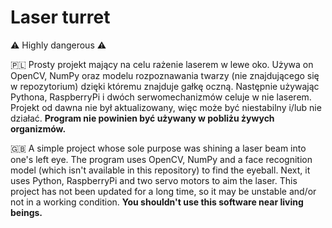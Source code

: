 # Laser turret

⚠️ Highly dangerous ⚠️

🇵🇱 Prosty projekt mający na celu rażenie laserem w lewe oko. Używa on OpenCV, NumPy oraz modelu rozpoznawania twarzy (nie znajdującego się w repozytorium) dzięki któremu znajduje gałkę oczną. Następnie używając Pythona, RaspberryPi i dwóch serwomechanizmów celuje w nie laserem. Projekt od dawna nie był aktualizowany, więc może być niestabilny i/lub nie działać. **Program nie powinien być używany w pobliżu żywych organizmów.**

🇬🇧 A simple project whose sole purpose was shining a laser beam into one's left eye. The program uses OpenCV, NumPy and a face recognition model (which isn't available in this repository) to find the eyeball. Next, it uses Python, RaspberryPi and two servo motors to aim the laser. This project has not been updated for a long time, so it may be unstable and/or not in a working condition. **You shouldn't use this software near living beings.**
